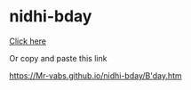 # nidhi-bday


<a href="https://Mr-vabs.github.io/nidhi-bday/B'day.htm" target="_blank">Click here</a>

Or copy and paste this link

https://Mr-vabs.github.io/nidhi-bday/B'day.htm

